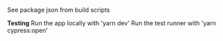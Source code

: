 See package json from build scripts

**Testing**
Run the app locally with 'yarn dev'
Run the test runner with 'yarn cypress:open'